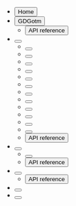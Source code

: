<!--

If you need to add a new article, add it to the list below. For example, if your article is called "My Article", add the following line:
- [<button icon="file"></button>](/src/docs/my-article.md)

If you need to add a new chapter to an article, add it as a sublist to the article. For example, if your chapter is called "My Chapter", and its article is called "My Article", add the following line below the article (note the spaces in the beginning):
  - [<button icon="file"></button>](/src/docs/my-article/my-chapter.md)

So if there is only one article "My Article", which has only one chapter "My Chapter", this file would look like this:
- [<button icon="file"></button>](/src/docs/my-article.md)
  - [<button icon="file"></button>](/src/docs/my-article/my-chapter.md)

 -->

- [<button icon="home">Home</button>](/src/overview.md)
- [<button icon="gdgotm">GDGotm</button>](/src/docs/gdgotm.md)
  - [<button icon="reference">API reference</button>](/src/docs/gdgotm/api-reference.md)
- [<button icon="content"></button>](/src/docs/content.md)
  - [<button icon="auction"></button>](/src/docs/content/auction-house.md)
  - [<button icon="save"></button>](/src/docs/content/game-saves.md)
  - [<button icon="hammer"></button>](/src/docs/content/crafting.md)
  - [<button icon="user"></button>](/src/docs/content/custom-characters.md)
  - [<button icon="star"></button>](/src/docs/content/custom-items.md)
  - [<button icon="trees"></button>](/src/docs/content/custom-maps.md)
  - [<button icon="sparkles"></button>](/src/docs/content/enchanting.md)
  - [<button icon="package"></button>](/src/docs/content/inventory.md)
  - [<button icon="scale"></button>](/src/docs/content/marketplace.md)
  - [<button icon="shop"></button>](/src/docs/content/shops.md)
  - [<button icon="handshake"></button>](/src/docs/content/trading.md)
  - [<button icon="offline"></button>](/src/docs/content/mix-local-and-global-contents.md)
  - [<button icon="reference">API reference</button>](/src/docs/gdgotm/api-reference/gotmcontent.md)
- [<button icon="leaderboard"></button>](/src/docs/leaderboard.md)
  - [<button icon="offline"></button>](/src/docs/leaderboard/mix-local-and-global-scores.md)
  - [<button icon="reference">API reference</button>](/src/docs/gdgotm/api-reference/gotmleaderboard.md)
- [<button icon="lobby"></button>](/src/docs/lobby.md)
  - [<button icon="reference">API reference</button>](/src/docs/gdgotm/api-reference/gotmlobby.md)
- [<button icon="multiplayer"></button>](/src/docs/multiplayer.md)
- [<button icon="file"></button>](/src/docs/markdown.md)
